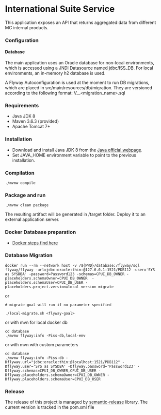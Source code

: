 # International Suite Service

This application exposes an API that returns aggregated data from different MC internal products.

### Configuration

#### Database

The main application uses an Oracle database for non-local environments, which is accessed 
using a JNDI Datasource named jdbc/ISS_DB. For local environments, an in-memory h2 database is 
used.

A Flyway Autoconfiguration is used at the moment to run DB migrations, which are placed in 
src/main/resources/db/migration. 
They are versioned according to the following format: V<datetime>__<migration_name>.sql


### Requirements

- Java JDK 8
- Maven 3.6.3 (provided)
- Apache Tomcat 7+

### Installation

- Download and install Java JDK 8 from the [Java official webpage](https://www.oracle.com/java/technologies/javase/javase-jdk8-downloads.html). 
- Set JAVA_HOME environment variable to point to the previous installation.

### Compilation

```
./mvnw compile
```

### Package and run 

```
./mvnw clean package
```

The resulting artifact will be generated in /target folder. Deploy it to an external application server.

### Docker Database preparation 

- [Docker steps find here](https://github.com/vocalink/cp-jenkins-jobs/tree/docker/oracle)

### Database Migration

```
docker run --rm --network host -v /${PWD}/database:/flyway/sql flyway/flyway -url=jdbc:oracle:thin:@127.0.0.1:1521/PDB112 -user='SYS as SYSDBA' -password=Password123 -schemas=CPUI_DB_OWNER -placeholders.schemaOwner=CPUI_DB_OWNER  -placeholders.schemaUser=CPUI_DB_USER -placeholders.project.version=local-version migrate
```

or

```
# migrate goal will run if no parameter specified

./local-migrate.sh <flyway-goal>
```

or with mvn for local docker db

```
cd database
./mvnw flyway:info -Piss-db,local-env
```

or with mvn with custom parameters

```
cd database
./mvnw flyway:info -Piss-db -Dflyway.url="jdbc:oracle:thin:@localhost:1521/PDB112" -Dflyway.user='SYS as SYSDBA' -Dflyway.password='Password123' -Dflyway.schemas=CPUI_DB_OWNER,CPUI_DB_USER -Dflyway.placeholders.schemaOwner=CPUI_DB_OWNER -Dflyway.placeholders.schemaUser=CPUI_DB_USER
```

### Release

The release of this project is managed by [semantic-release](https://github.com/semantic-release/semantic-release) library. The current version is tracked in the pom.xml file
